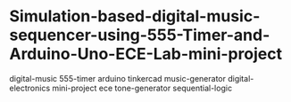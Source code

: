 # Simulation-based-digital-music-sequencer-using-555-Timer-and-Arduino-Uno-ECE-Lab-mini-project
digital-music 555-timer arduino tinkercad music-generator digital-electronics mini-project ece tone-generator sequential-logic
